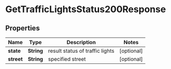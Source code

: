 

# GetTrafficLightsStatus200Response


## Properties

| Name | Type | Description | Notes |
|------------ | ------------- | ------------- | -------------|
|**state** | **String** | result status of traffic lights |  [optional] |
|**street** | **String** | specified street |  [optional] |



